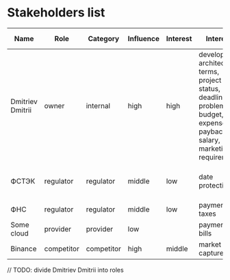 # Stakeholders list

| Name             | Role       | Category   | Influence | Interest | Interests                                                                                                                         | Contacts                  | Contact frequency | Additionally                             |
|------------------|------------|------------|-----------|----------|-----------------------------------------------------------------------------------------------------------------------------------|---------------------------|-------------------|------------------------------------------|
| Dmitriev Dmitrii | owner      | internal   | high      | high     | development, architecture, terms, project status, deadlines, problems, budget, expenses, payback, salary, marketing, requirements | telegram: @vir2al8        | daily             |                                          |
| ФСТЭК            | regulator  | regulator  | middle    | low      | date protection                                                                                                                   | https://fstec.ru/         |                   | Register as a distributor of information |
| ФНС              | regulator  | regulator  | middle    | low      | payment of taxes                                                                                                                  | https://www.nalog.gov.ru/ | quarterly         |                                          |
| Some cloud       | provider   | provider   | low       |          | payment of bills                                                                                                                  |                           |                   |                                          |
| Binance          | competitor | competitor | high      | middle   | market capture                                                                                                                    | https://www.binance.com   |                   |                                          |

// TODO: divide Dmitriev Dmitrii into roles